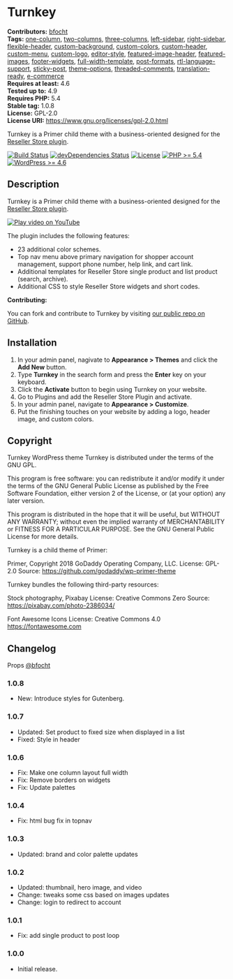 # Turnkey #
**Contributors:** [bfocht](https://profiles.wordpress.org/bfocht)  
**Tags:**              [one-column](https://wordpress.org/themes/tags/one-column/), [two-columns](https://wordpress.org/themes/tags/two-columns/), [three-columns](https://wordpress.org/themes/tags/three-columns/), [left-sidebar](https://wordpress.org/themes/tags/left-sidebar/), [right-sidebar](https://wordpress.org/themes/tags/right-sidebar/), [flexible-header](https://wordpress.org/themes/tags/flexible-header/), [custom-background](https://wordpress.org/themes/tags/custom-background/), [custom-colors](https://wordpress.org/themes/tags/custom-colors/), [custom-header](https://wordpress.org/themes/tags/custom-header/), [custom-menu](https://wordpress.org/themes/tags/custom-menu/), [custom-logo](https://wordpress.org/themes/tags/custom-logo/), [editor-style](https://wordpress.org/themes/tags/editor-style/), [featured-image-header](https://wordpress.org/themes/tags/featured-image-header/), [featured-images](https://wordpress.org/themes/tags/featured-images/), [footer-widgets](https://wordpress.org/themes/tags/footer-widgets/), [full-width-template](https://wordpress.org/themes/tags/full-width-template/), [post-formats](https://wordpress.org/themes/tags/post-formats/), [rtl-language-support](https://wordpress.org/themes/tags/rtl-language-support/), [sticky-post](https://wordpress.org/themes/tags/sticky-post/), [theme-options](https://wordpress.org/themes/tags/theme-options/), [threaded-comments](https://wordpress.org/themes/tags/threaded-comments/), [translation-ready](https://wordpress.org/themes/tags/translation-ready/), [e-commerce](https://wordpress.org/themes/tags/e-commerce/)  
**Requires at least:** 4.6  
**Tested up to:**      4.9  
**Requires PHP:**      5.4  
**Stable tag:**        1.0.8  
**License:**           GPL-2.0  
**License URI:**       https://www.gnu.org/licenses/gpl-2.0.html  

Turnkey is a Primer child theme with a business-oriented designed for the [Reseller Store plugin](https://wordpress.org/plugins/reseller-store/).

[![Build Status](https://travis-ci.org/Resellers/wp-turnkey-theme.svg?branch=master)](https://travis-ci.org/Resellers/wp-turnkey-theme) [![devDependencies Status](https://david-dm.org/Resellers/wp-turnkey-theme/master/dev-status.svg)](https://david-dm.org/Resellers/wp-turnkey-theme/master?type=dev) [![License](https://img.shields.io/badge/license-GPL--2.0-brightgreen.svg)](https://github.com/Resellers/wp-turnkey-theme/blob/master/license.txt) [![PHP >= 5.4](https://img.shields.io/badge/php-%3E=%205.4-8892bf.svg)](https://secure.php.net/supported-versions.php) [![WordPress >= 4.6](https://img.shields.io/badge/wordpress-%3E=%204.6-blue.svg)](https://wordpress.org/download/release-archive/)  

## Description ##

Turnkey is a Primer child theme with a business-oriented designed for the [Reseller Store plugin](https://wordpress.org/plugins/reseller-store/).

[![Play video on YouTube](https://img.youtube.com/vi/us3y7jK55YQ/maxresdefault.jpg)](https://www.youtube.com/watch?v=us3y7jK55YQ)

The plugin includes the following features:
* 23 additional color schemes.
* Top nav menu above primary navigation for shopper account management, support phone number, help link, and cart link.
* Additional templates for Reseller Store single product and list product (search, archive).
* Additional CSS to style Reseller Store widgets and short codes.

**Contributing:**

You can fork and contribute to Turnkey by visiting [our public repo on GitHub](https://github.com/Resellers/wp-turnkey-theme).

## Installation ##

1. In your admin panel, nagivate to **Appearance > Themes** and click the **Add New** button.
2. Type **Turnkey** in the search form and press the **Enter** key on your keyboard.
3. Click the **Activate** button to begin using Turnkey on your website.
4. Go to Plugins and add the  Reseller Store Plugin and activate.
5. In your admin panel, navigate to **Appearance > Customize**.
6. Put the finishing touches on your website by adding a logo, header image, and custom colors.

## Copyright ##

Turnkey WordPress theme
Turnkey is distributed under the terms of the GNU GPL.

This program is free software: you can redistribute it and/or modify
it under the terms of the GNU General Public License as published by
the Free Software Foundation, either version 2 of the License, or
(at your option) any later version.

This program is distributed in the hope that it will be useful,
but WITHOUT ANY WARRANTY; without even the implied warranty of
MERCHANTABILITY or FITNESS FOR A PARTICULAR PURPOSE. See the
GNU General Public License for more details.

Turnkey is a child theme of Primer:

Primer, Copyright 2018 GoDaddy Operating Company, LLC.
License: GPL-2.0
Source: https://github.com/godaddy/wp-primer-theme

Turnkey bundles the following third-party resources:

Stock photography, Pixabay
License: Creative Commons Zero
Source: https://pixabay.com/photo-2386034/

Font Awesome Icons
License: Creative Commons 4.0
https://fontawesome.com


## Changelog ##

Props [@bfocht](https://github.com/bfocht)

### 1.0.8 ###
* New: Introduce styles for Gutenberg.

### 1.0.7 ###
* Updated: Set product to fixed size when displayed in a list
* Fixed: Style in header

### 1.0.6 ###
* Fix: Make one column layout full width
* Fix: Remove borders on widgets
* Fix: Update palettes

### 1.0.4 ###
* Fix: html bug fix in topnav

### 1.0.3 ###
* Updated: brand and color palette updates

### 1.0.2 ###

* Updated: thumbnail, hero image, and video
* Change: tweaks some css based on images updates
* Change: login to redirect to account

### 1.0.1 ###

* Fix: add single product to post loop

### 1.0.0 ###

* Initial release.
